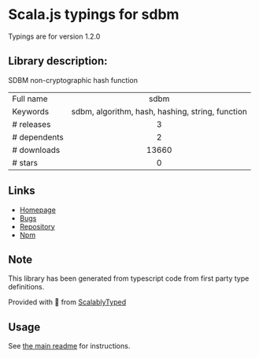 
# Scala.js typings for sdbm

Typings are for version 1.2.0

## Library description:
SDBM non-cryptographic hash function

|                    |                 |
| ------------------ | :-------------: |
| Full name          | sdbm |
| Keywords           | sdbm, algorithm, hash, hashing, string, function |
| # releases         | 3 |
| # dependents       | 2 |
| # downloads        | 13660 |
| # stars            | 0 |

## Links
- [Homepage](https://github.com/sindresorhus/sdbm#readme)
- [Bugs](https://github.com/sindresorhus/sdbm/issues)
- [Repository](https://github.com/sindresorhus/sdbm)
- [Npm](https://www.npmjs.com/package/sdbm)
    


## Note
This library has been generated from typescript code from first party type definitions.

Provided with :purple_heart: from [ScalablyTyped](https://github.com/oyvindberg/ScalablyTyped)

## Usage
See [the main readme](../../readme.md) for instructions.


